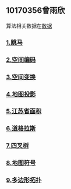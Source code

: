 ## 10170356曾雨欣

算法相关数据在[数据](https://github.com/z1143691684z/z1143691684z.github.io/tree/master/数据)

### [1.跳马](https://z1143691684z.github.io/作业/跳马.html)
### [2.空间编码](https://z1143691684z.github.io/作业/空间编码.html)
### [3.空间变换](https://z1143691684z.github.io/作业/空间变换.html)
### [4.地图投影](https://z1143691684z.github.io/作业/地图投影.html)
### [5.江苏省面积](https://z1143691684z.github.io/作业/多边形面积.html)
### [6.道格拉斯](https://z1143691684z.github.io/作业/道格拉斯.html)
### [7.四叉树](https://z1143691684z.github.io/作业/四叉树.html)
### [8.地图符号](https://z1143691684z.github.io/作业/地图符号.html)
### [9.多边形拓扑](https://z1143691684z.github.io/作业/多边形拓扑.html)
